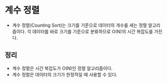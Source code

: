 # 계수 정렬
- 계수 정렬(Counting Sort)는 크기를 기준으로 데이터의 개수를 세는 정렬 알고리즘이다. 각 데이터를 바로 크기를 기준으로 분류하므로 O(N)의 시간 복잡도를 가진다.

## 정리
- 계수 정렬은 시간 복잡도가 O(N)인 정렬 알고리즘이다.
- 계수 정렬은 데이터의 크기가 한정적일 때 사용할 수 있다.
